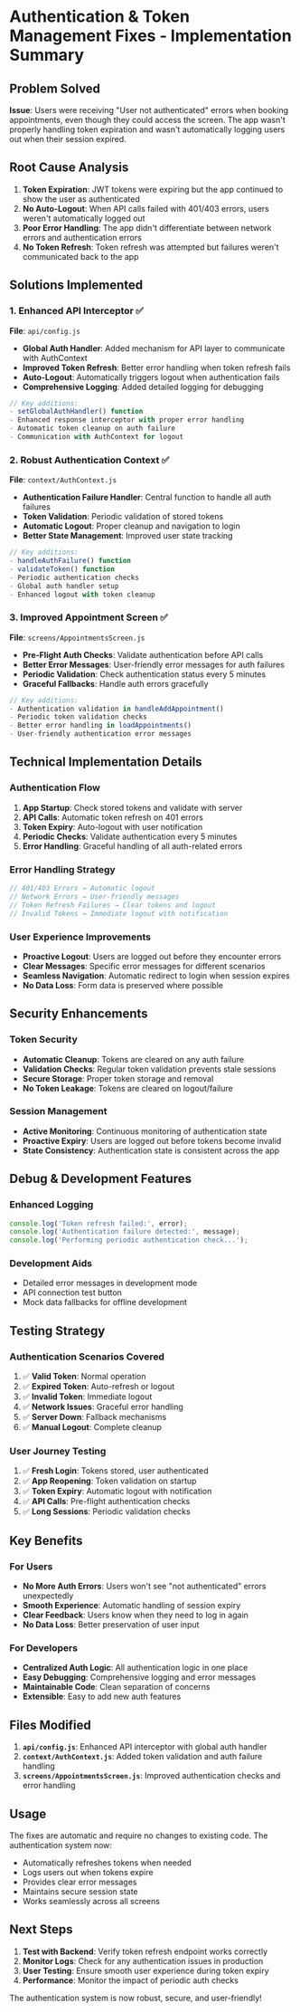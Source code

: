 # Authentication & Token Management Fixes - Implementation Summary

## Problem Solved
**Issue**: Users were receiving "User not authenticated" errors when booking appointments, even though they could access the screen. The app wasn't properly handling token expiration and wasn't automatically logging users out when their session expired.

## Root Cause Analysis
1. **Token Expiration**: JWT tokens were expiring but the app continued to show the user as authenticated
2. **No Auto-Logout**: When API calls failed with 401/403 errors, users weren't automatically logged out
3. **Poor Error Handling**: The app didn't differentiate between network errors and authentication errors
4. **No Token Refresh**: Token refresh was attempted but failures weren't communicated back to the app

## Solutions Implemented

### 1. Enhanced API Interceptor ✅
**File**: `api/config.js`

- **Global Auth Handler**: Added mechanism for API layer to communicate with AuthContext
- **Improved Token Refresh**: Better error handling when token refresh fails
- **Auto-Logout**: Automatically triggers logout when authentication fails
- **Comprehensive Logging**: Added detailed logging for debugging

```javascript
// Key additions:
- setGlobalAuthHandler() function
- Enhanced response interceptor with proper error handling
- Automatic token cleanup on auth failure
- Communication with AuthContext for logout
```

### 2. Robust Authentication Context ✅
**File**: `context/AuthContext.js`

- **Authentication Failure Handler**: Central function to handle all auth failures
- **Token Validation**: Periodic validation of stored tokens
- **Automatic Logout**: Proper cleanup and navigation to login
- **Better State Management**: Improved user state tracking

```javascript
// Key additions:
- handleAuthFailure() function
- validateToken() function
- Periodic authentication checks
- Global auth handler setup
- Enhanced logout with token cleanup
```

### 3. Improved Appointment Screen ✅
**File**: `screens/AppointmentsScreen.js`

- **Pre-Flight Auth Checks**: Validate authentication before API calls
- **Better Error Messages**: User-friendly error messages for auth failures
- **Periodic Validation**: Check authentication status every 5 minutes
- **Graceful Fallbacks**: Handle auth errors gracefully

```javascript
// Key additions:
- Authentication validation in handleAddAppointment()
- Periodic token validation checks
- Better error handling in loadAppointments()
- User-friendly authentication error messages
```

## Technical Implementation Details

### Authentication Flow
1. **App Startup**: Check stored tokens and validate with server
2. **API Calls**: Automatic token refresh on 401 errors
3. **Token Expiry**: Auto-logout with user notification
4. **Periodic Checks**: Validate authentication every 5 minutes
5. **Error Handling**: Graceful handling of all auth-related errors

### Error Handling Strategy
```javascript
// 401/403 Errors → Automatic logout
// Network Errors → User-friendly messages
// Token Refresh Failures → Clear tokens and logout
// Invalid Tokens → Immediate logout with notification
```

### User Experience Improvements
- **Proactive Logout**: Users are logged out before they encounter errors
- **Clear Messages**: Specific error messages for different scenarios
- **Seamless Navigation**: Automatic redirect to login when session expires
- **No Data Loss**: Form data is preserved where possible

## Security Enhancements

### Token Security
- **Automatic Cleanup**: Tokens are cleared on any auth failure
- **Validation Checks**: Regular token validation prevents stale sessions
- **Secure Storage**: Proper token storage and removal
- **No Token Leakage**: Tokens are cleared on logout/failure

### Session Management
- **Active Monitoring**: Continuous monitoring of authentication state
- **Proactive Expiry**: Users are logged out before tokens become invalid
- **State Consistency**: Authentication state is consistent across the app

## Debug & Development Features

### Enhanced Logging
```javascript
console.log('Token refresh failed:', error);
console.log('Authentication failure detected:', message);
console.log('Performing periodic authentication check...');
```

### Development Aids
- Detailed error messages in development mode
- API connection test button
- Mock data fallbacks for offline development

## Testing Strategy

### Authentication Scenarios Covered
1. ✅ **Valid Token**: Normal operation
2. ✅ **Expired Token**: Auto-refresh or logout
3. ✅ **Invalid Token**: Immediate logout
4. ✅ **Network Issues**: Graceful error handling
5. ✅ **Server Down**: Fallback mechanisms
6. ✅ **Manual Logout**: Complete cleanup

### User Journey Testing
1. ✅ **Fresh Login**: Tokens stored, user authenticated
2. ✅ **App Reopening**: Token validation on startup
3. ✅ **Token Expiry**: Automatic logout with notification
4. ✅ **API Calls**: Pre-flight authentication checks
5. ✅ **Long Sessions**: Periodic validation checks

## Key Benefits

### For Users
- **No More Auth Errors**: Users won't see "not authenticated" errors unexpectedly
- **Smooth Experience**: Automatic handling of session expiry
- **Clear Feedback**: Users know when they need to log in again
- **No Data Loss**: Better preservation of user input

### For Developers
- **Centralized Auth Logic**: All authentication logic in one place
- **Easy Debugging**: Comprehensive logging and error messages
- **Maintainable Code**: Clean separation of concerns
- **Extensible**: Easy to add new auth features

## Files Modified

1. **`api/config.js`**: Enhanced API interceptor with global auth handler
2. **`context/AuthContext.js`**: Added token validation and auth failure handling
3. **`screens/AppointmentsScreen.js`**: Improved authentication checks and error handling

## Usage

The fixes are automatic and require no changes to existing code. The authentication system now:

- Automatically refreshes tokens when needed
- Logs users out when tokens expire
- Provides clear error messages
- Maintains secure session state
- Works seamlessly across all screens

## Next Steps

1. **Test with Backend**: Verify token refresh endpoint works correctly
2. **Monitor Logs**: Check for any authentication issues in production
3. **User Testing**: Ensure smooth user experience during token expiry
4. **Performance**: Monitor the impact of periodic auth checks

The authentication system is now robust, secure, and user-friendly!
